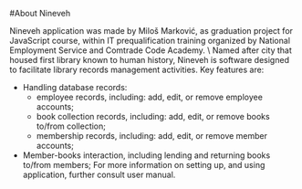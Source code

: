 #About Nineveh

Nineveh application was made by Miloš Marković, as graduation project for JavaScript course, within IT prequalification training organized by National Employment Service and Comtrade Code Academy. \\
Named after city that housed first library known to human history, Nineveh is software designed to facilitate library records management activities. Key features are:
* Handling database records:
    * employee records, including: add, edit, or remove employee accounts;
    * book collection records, including: add, edit, or remove books to/from collection;
    * membership records, including: add, edit, or remove member accounts;
* Member-books interaction, including lending and returning books to/from members;
For more information on setting up, and using application, further consult user manual.
